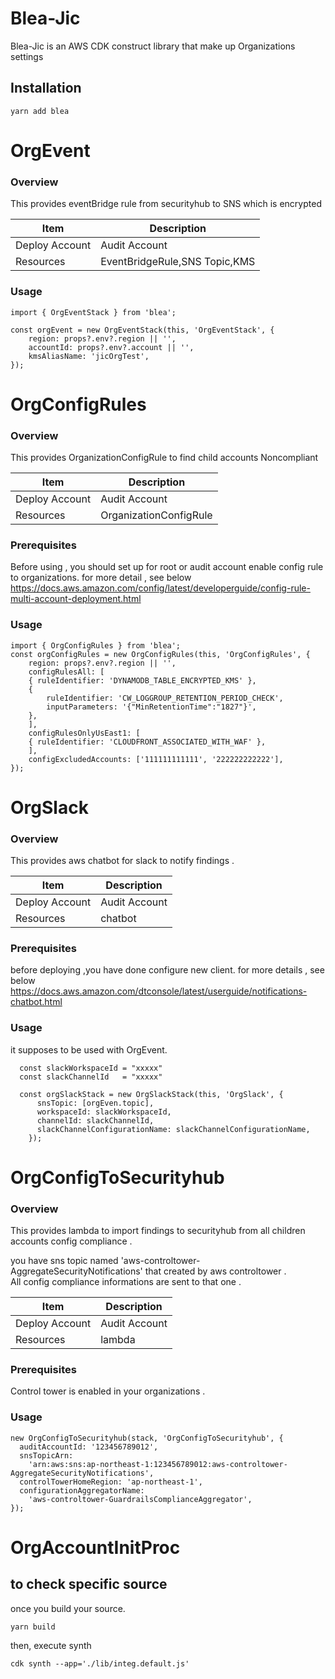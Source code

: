 # Blea-Jic

Blea-Jic is an AWS CDK construct library that make up Organizations settings

## Installation

```
yarn add blea
```

# OrgEvent

### Overview

This provides eventBridge rule from securityhub to SNS which is encrypted

| Item           | Description                   |
| -------------- | ----------------------------- |
| Deploy Account | Audit Account                 |
| Resources      | EventBridgeRule,SNS Topic,KMS |


### Usage
```
import { OrgEventStack } from 'blea';

const orgEvent = new OrgEventStack(this, 'OrgEventStack', {
    region: props?.env?.region || '',
    accountId: props?.env?.account || '',
    kmsAliasName: 'jicOrgTest',
});
```
# OrgConfigRules

### Overview

This provides OrganizationConfigRule to find child accounts Noncompliant

| Item           | Description            |
| -------------- | ---------------------- |
| Deploy Account | Audit Account          |
| Resources      | OrganizationConfigRule |

### Prerequisites

Before using , you should set up for root or audit account enable config rule to organizations.
for more detail , see below  
https://docs.aws.amazon.com/config/latest/developerguide/config-rule-multi-account-deployment.html

### Usage

```
import { OrgConfigRules } from 'blea';
const orgConfigRules = new OrgConfigRules(this, 'OrgConfigRules', {
    region: props?.env?.region || '',
    configRulesAll: [
    { ruleIdentifier: 'DYNAMODB_TABLE_ENCRYPTED_KMS' },
    {
        ruleIdentifier: 'CW_LOGGROUP_RETENTION_PERIOD_CHECK',
        inputParameters: '{"MinRetentionTime":"1827"}',
    },
    ],
    configRulesOnlyUsEast1: [
    { ruleIdentifier: 'CLOUDFRONT_ASSOCIATED_WITH_WAF' },
    ],
    configExcludedAccounts: ['111111111111', '222222222222'],
});
```

# OrgSlack

### Overview

This provides aws chatbot for slack to notify findings . 

| Item           | Description                   |
| -------------- | ----------------------------- |
| Deploy Account | Audit Account                 |
| Resources      | chatbot |

### Prerequisites 
before deploying ,you have done configure new client. for more details , see below
https://docs.aws.amazon.com/dtconsole/latest/userguide/notifications-chatbot.html

### Usage
it supposes to be used with OrgEvent.

```
  const slackWorkspaceId = "xxxxx"
  const slackChannelId   = "xxxxx" 

  const orgSlackStack = new OrgSlackStack(this, 'OrgSlack', {
      snsTopic: [orgEven.topic],
      workspaceId: slackWorkspaceId,
      channelId: slackChannelId,
      slackChannelConfigurationName: slackChannelConfigurationName,
    });
```

# OrgConfigToSecurityhub

### Overview

This provides lambda to import findings to securityhub 
from all children accounts config compliance .

you have sns topic named 'aws-controltower-AggregateSecurityNotifications' that created by aws controltower .  
All config compliance informations are sent to that one .

| Item           | Description                   |
| -------------- | ----------------------------- |
| Deploy Account | Audit Account                 |
| Resources      | lambda |

### Prerequisites 

Control tower is enabled in your organizations .


### Usage

```
new OrgConfigToSecurityhub(stack, 'OrgConfigToSecurityhub', {
  auditAccountId: '123456789012',
  snsTopicArn:
    'arn:aws:sns:ap-northeast-1:123456789012:aws-controltower-AggregateSecurityNotifications',
  controlTowerHomeRegion: 'ap-northeast-1',
  configurationAggregatorName:
    'aws-controltower-GuardrailsComplianceAggregator',
});
```

# OrgAccountInitProc



## to check specific source

once you build your source.

```
yarn build
```

then, execute synth

```
cdk synth --app='./lib/integ.default.js'
```
